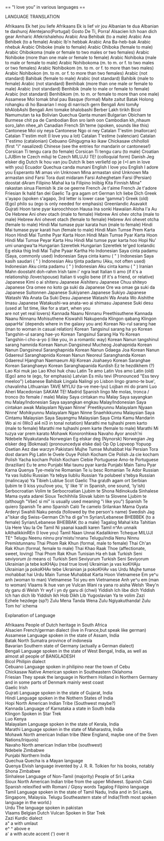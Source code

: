 == "I love you" in various languages ==
 
 LANGUAGE                          TRANSLATION
  
 Afrikaans           Ek het jou liefe
 Afrikaans           Ek is lief vir jou
 Albanian            te dua
 Albanian            te dashuroj
 Alentejano(Portugal)        Gosto De Ti, Porra!
 Alsacien            Ich hoan dich gear
 Amharic             Afekrishalehou
 Arabic              Ana Behibak (to a male) 
 Arabic              Ana Behibek (to a female)
 Arabic              Ib'n hebbak 
 Arabic              Ana Ba-heb-bak 
 Arabic              nhebuk 
 Arabic              Ohiboke (male to female) 
 Arabic              Ohiboka (female to male) 
 Arabic              Ohibokoma (male or female to two 
                     males or two females) 
 Arabic              Nohiboke (more than one male or 
                     female to female) 
 Arabic              Nohiboka (male to male or female
                     to male) 
 Arabic              Nohibokoma (m. to m. or f. to two 
                     males or two females)
 Arabic              Nohibokom (m. to m. or f. to more 
                     than two males) 
 Arabic              Nohibokon (m. to m. or f. to more 
                     than two females) 
 Arabic (not standard)       Bahibak (female to male) 
 Arabic (not standard)       Bahibik (male to female) 
 Arabic (not standard)       Benhibak (more than one male or
                     female to male) 
 Arabic (not standard)       Benhibik (male to male or female 
                     to female) 
 Arabic (not standard)       Benhibkom (m. to m. or female to 
                     more than one male) 
 Assamese            Moi tomak bhal pau 
 Basque (formal)     Maite zaitut
 Batak               Holong rohangku di ho 
 Bavarian            I mog di narrisch gern 
 Bengali             Ami tomAy bhAlobAshi 
 Bengali             Ami tomake bhalobashi 
 Berber              Lakh tirikh 
 Bicol               Namumutan ta ka 
 Bolivian Quechua        Qanta munani 
 Bulgarian           Obicham te 
 Burmese             chit pa de 
 Cambodian           Bon sro lanh oon 
 Cambodian           kh_nhaum soro_lahn nhee_ah 
 Canadian French         Sh'teme (spoken, sounds like this) 
 Cantonese           Moi oiy neya 
 Cantonese           Ngo oi ney 
 Catalan             T'estim (mallorcan) 
 Catalan             T'estim molt (I love you a lot) 
 Catalan             T'estime (valencian) 
 Catalan             T'estimo (catalonian) 
 Cebuano             Gihigugma ko ikaw 
 Chickasaw           chiholloli (first "i" nasalized)
 Chinese             (see the entries for mandarin or 
                     cantonese!) 
 Corsican            Ti tengu cara (to female) 
 Corsican            Ti tengu caru (to male) 
 Croatian            LJUBim te 
 Czech               miluji te 
 Czech               MILUJU TE! (colloquial form) 
 Danish              Jeg elsker dig 
 Dutch               Ik hou van jou 
 Dutch               Ik ben verliefd op je (=I am in love with you)
 Ecuador Quechua         canda munani 
 English             I love you 
 English             I adore you 
 Esperanto           Mi amas vin 
 Unknown             Mina armastan sind 
 Unknown             Ma armastan sind 
 Farsi               Tora dust midaram 
 Farsi               Asheghetam 
 Farsi (Persian)         doostat dAram 
 Filipino            Mahal ka ta 
 Filipino            Iniibig Kita 
 Finnish             Mina" rakastan sinua 
 Flemish             Ik zie oe geerne 
 French              Je t'aime 
 French              Je t'adore 
 Friesian            Ik hald fan dei 
 Gaelic              Ta gra agam ort 
 German              Ich liebe Dich 
 Greek               s'ayapo (spoken s'agapo, 3rd letter 
                     is lower case 'gamma') 
 Greek (old)             (Ego) philo su (ego is only needed
                      for emphasis) 
 Greenlandic             Asavakit 
 Gujrati             Hoon tane pyar karoochhoon 
 Hausa               Ina sonki 
 Hawaiian            Aloha I'a Au Oe 
 Hebrew              Ani ohev otach (male to female) 
 Hebrew              Ani ohev otcha (male to male) 
 Hebrew              Ani ohevet otach (female to female) 
 Hebrew              Ani ohevet otcha (female to male) 
 Hindi               Mai tumase pyar karata hun 
                     (male to female) 
 Hindi               Mai tumase pyar karati hun 
                     (female to male) 
 Hindi               Main Tumse Prem Karta Hoon 
 Hindi               Mai Tumhe Pyar Karta Hoon 
 Hindi               Main Tumse Pyar Karta Hoon 
 Hindi               Mai Tumse Peyar Karta Hnu 
 Hindi               Mai tumse pyar karta hoo 
 Hopi                Nu' umi unangwa'ta 
 Hungarian           Szeretlek 
 Hungarian           Szeretlek te'ged 
 Icelandic           Eg elska thig 
 Indi                Mai Tujhe Pyaar Kartha Ho 
 Indonesian          Saya cinta padamu (Saya, commonly 
                     used) 
 Indonesian          Saya cinta kamu ( " ) Indonesian 
                 Saya kasih saudari ( " ) 
 Indonesian          Aku tjinta padamu (Aku, not 
                     often used) 
 Indonesian          Aku cinta padamu ( " ) 
 Indonesian          Aku cinta kamu ( " ) 
 Iranian             Mahn doostaht doh-rahm 
 Irish               taim i' ngra leat 
 Italian             ti amo (if it's a relationship
                     /lover/spouse) 
 Italian             ti voglio bene (if it's a friend,
                     or relative) 
 Japanese            Kimi o ai shiteru 
 Japanese            Aishiteru 
 Japanese            Chuu shiteyo 
 Japanese            Ora omee no koto ga suki da 
 Japanese            Ore wa omae ga suki da 
 Japanese            Suitonnen Japanese Sukiyanen 
 Japanese            Sukiyo 
 Japanese            Watashi Wa Anata Ga Suki Desu 
 Japanese            Watashi Wa Anata Wo Aishithe Imasu 
 Japanese            Watakushi-wa anata-wo ai shimasu 
 Japanese            Suki desu (used at 1st time, like 
                     for a start, when you  
                     are not yet real lovers)
 Kannada             Naanu Ninnanu Preethisuthene 
 Kannada             Naanu Ninnanu Mohisuthene 
 Kiswahili           Nakupenda 
 Klingon             qabang 
 Klingon             qaparHa' (depends where in the 
                     galaxy you are) 
 Korean              No-rul sarang hae (man to woman in 
                     casual relation) 
 Korean              Tangsinul sarang ha yo 
 Korean              Tangshin-ul sarang hae-yo 
 Korean              Tangsinul Sarang Ha Yo 
 Korean              Tangshin-i cho-a-yo (i like you, 
                     in a romantic way) 
 Korean              Nanun tangshinul sarang hamnida 
 Korean              Nanun Dangsineul Mucheog Joahapnida 
 Korean              Nanun Dangsineul Saranghapnida 
 Korean              Nanun Gdaega Joa 
 Korean              Nanun Gdaereul Saranghapnida 
 Korean              Nanun Neoreul Saranghanda 
 Korean              Gdaereul Hjanghan Naemaeum Alji 
 Korean              Joahaeyo 
 Korean              Saranghae 
 Korean              Saranghaeyo 
 Korean              Saranghapanida 
 Kurdish             Ez te hezdikhem (?) 
 Lao                 Koi muk jao 
 Lao                 Khoi huk chau 
 Latin               Te amo 
 Latin               Vos amo 
 Latin (old)             (Ego) amo te (ego, for emphasis) 
 Latvian             Es milu tevi (Pronounced 
                 "Ess tevy meeloo") 
 Lebanese            Bahibak 
 Lingala             Nalingi yo 
 Lisbon  lingo           gramo-te bue', chavalinha 
 Lithuanian          TAVE MYLIU (ta-ve mee-lyu) 
 Lojban              mi do prami 
 Luo                 Aheri 
 Macedonian          SAKAM TE! 
 Madrid Spanish lingo            Me molas, tronca / tronco (to female / male)
 Malay               Saya cintakan mu 
 Malay               Saya sayangkan mu 
 Malay/Indonesian        Saya sayangkan engkau 
 Malay/Indonesian        Saya cintakan awak 
 Malayalam           Njyaan Ninne' Preetikyunnu 
 Malayalam           Njyaan Ninne' Mohikyunnu 
 Malayalam           Ngan Ninne Snaehikkunnu 
 Malaysian           Saya Cintamu 
 Malaysian           Saya Sayangmu 
 Malaysian           Saya Cinta Kamu 
 Mandarin            Wo ai ni (Wo3 ai4 ni3 
                     in tonal notation) 
 Marathi             me tujhashi prem karto 
                     (male to female) 
 Marathi             me tujhashi prem karte 
                     (female to male) 
 Marathi             Mi tuzya var prem karato 
 Mohawk              Konoronhkwa 
 Navaho              Ayor anosh'ni 
 Ndebele             Niyakutanda 
 Norwegian           Eg elskar deg (Nynorsk) 
 Norwegian           Jeg elsker deg (Bokmaal) 
                     (pronouncedyai elske dai)
 Op              Op Lopveop Yopuop 
 Osetian             Aez dae warzyn 
 Pakistani           Mujhe Tumse Muhabbat Hai 
 Persian             Tora dost daram 
 Pig Latin           Ie Ovele Ouye 
 Polish              Kocham Cie 
 Polish              Ja cie kocham 
 Polish              Yacha kocham 
 Polish              Kocham Ciebie 
 Portuguese          Amo-te 
 Portuguese (brazilian)      Eu te amo 
 Punjabi             Mai taunu pyar karda 
 Punjabi             Main Tainu Pyar Karna 
 Quenya              Tye-mela'ne 
 Romanian            Te iu besc 
 Romanian            Te Ador 
 Russian             Ya vas liubliu 
 Russian             Ya tebya liubliu 
 Russian             Ya polubeel s'tebya 
 Russian (malincaya)         Ya Tibieh Lublue 
 Scot Gaelic             Tha gra\dh agam ort 
 Serbian             ljubim te (I kiss you/love you, 
                     'lj' like 'll' in Spanish, 
                     one sound, 'ly'ish) 
 Serbocroatian           Volim te 
 Serbocroatian           Ljubim te 
 Shona               Ndinokuda 
 Sinhalese           Mama oyata adarei 
 Sioux               Techihhila 
 Slovak              lubim ta 
 Slovene             Ljubim te (although "Všeč si mi" is usually used meaning "i like you")
 Spanish             Te quiero 
 Spanish             Te amo
 Spanish Caló        Te camelo 
 Srilankan           Mama Oyata Arderyi 
 Swahili             Naku penda (followed by the 
                     person's name) 
 Swedish             Jag a"lskar dig 
 Swiss-German            Ch'ha di ga"rn 
 Syrian/Lebanese         BHEBBEK (to a female) 
 Syrian/Lebanese         BHEBBAK (to a male) 
 Tagalog             Mahal kita 
 Tahitian            Ua Here Vau Ia Oe 
 Tamil               Ni yaanai kaadli karen 
 Tamil               n^An unnaik kAthalikkinREn 
                     (I love you) 
 Tamil               Naan Unnai Kadalikiren 
 Tcheque             MILUJI TE^ 
 Telugu              Neenu ninnu pra'mistu'nnanu 
 Telugu/india            Nenu Ninnu Premistunnanu 
 Thai                Phom Rak Khun (formal, 
                     male to female) 
 Thai                Ch'an Rak Khun (formal, 
                     female to male) 
 Thai                Khao Raak Thoe (affectionate, 
                     sweet, loving) 
 Thai                Phom Rak Khun 
 Tunisian            Ha eh bak 
 Turkish             Seni seviyo*rum (o* means o) 
 Turkish             Seni Seviyurum 
 Turkish             Seni Seviyorum 
 Ukrainian           ja tebe koKHAju (real true love) 
 Ukrainian           ja vas koKHAju 
 Ukrainian           ja pokoKHAv tebe 
 Ukrainian           ja pokoKHAv vas 
 Urdu                Mujhe tumse mohabbat hai 
 Urdu                Main Tumse Muhabbat Karta Hoon 
 Vietnamese          Em ye^u anh (woman to man) 
 Vietnamese          Toi yeu em 
 Vietnamese          Anh ye^u em (man to woman) 
 Vlaams              Ik hue van ye 
 Vulcan              Wani ra yana ro aisha 
 Welsh               'Rwy'n dy garu di 
 Welsh               Yr wyf i yn dy garu di (chwi) 
 Yiddish             Ich libe dich 
 Yiddish             Ich han dich lib 
 Yiddish             Ikh Hob Dikh Lib 
 Yugoslavian             Ya te volim 
 Zazi                Ezhele hezdege (sp?) 
 Zulu                Mena Tanda Wena 
 Zulu                Ngiyakuthanda! 
 Zulu                Tom ho' ichema 
  
 Explanation of Language 
 
 Afrikaans           People of Dutch heritage in 
                     South Africa  
 Alsacien            French/german dialect (live in 
                     France,but speak 
                     like german)  
 Assamese            Language spoken in the state of 
                     Assam, India  
 Batak               North Sumatra province of indonesia  
 Bavarian            Southern state of Germany (actually 
                     a German dialect)  
 Bengali             Language spoken in the state of 
                     West Bengal, India, as well 
                     as almost all people of 
                     BANGLADESH  
 Bicol               Philipin dialect  
 Cebuano             Language spoken in philipino near 
                     the town of Cebu  
 Chickasaw           Native American spoken in 
                     Southeastern Oklahoma  
 Friesian            They speak the language in Northern 
                     Holland in Northern Germany 
                     and in some parts of 
                     Denmark mainly west coast  
 Gaelic              Irish  
 Gujrati             Language spoken in the state of 
                     Gujarat, India  
 Hindi               Language spoken in the Nothern 
                     States of India  
 Hopi                North American Indian Tribe 
                     (Southwest maybe?)  
 Kannada             Language of Karnataka a state in 
                     South India  
 Klingon             Spoken in Star Trek  
 Luo                 Kenya  
 Malayalam           Language spoken in the state of 
                     Kerala, India  
 Marathi             Language spoken in the state of 
                     Maharastra, India  
 Mohawk              North american Indian tribe (New 
                     England, maybe one of the 
                     Sven Nations/Iriquois)  
 Navaho              North american Indian tribe 
                     (southwest)  
 Ndebele             Zimbabwe  
 Punjabi             Northern India  
 Quechua             Quecha is a Mayan language  
 Quenya              Elvish language invented by 
                     J. R. R. Tolkien for his 
                     books, notably 
 Shona               Zimbabwe  
 Sinhalese           Language of  Non-Tamil (majority) 
                     People of Sri Lanka  
 Sioux               North American Indian tribe from 
                     the upper Midwest.
 Spanish Caló        Spanish relexified with Romani / Gipsy words
 Tagalog             Filipino language  
 Tamil               Language spoken in the state of 
                     Tamil Nadu, India and in 
                     Sri Lanka, Singapore, 
                     Malaysia.
 Telugu              Southeastern state of India(11nth 
                     most spoken language in 
                     the world.)  
 Urdu                The language spoken in pakistan  
 Vlaams              Belgian Dutch 
 Vulcan              Spoken in Star Trek  
 Zazi                Kurdic dialect  
 a"              a with umlaut  
 e^              ^ above e  
 a'              a with acute accent (') over it